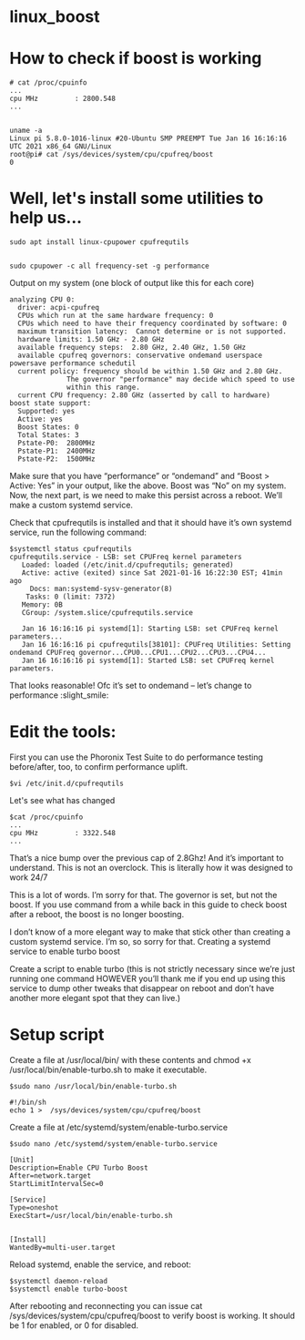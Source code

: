 # linux_boost

# How to check if boost is working

    # cat /proc/cpuinfo 
    ...
    cpu MHz         : 2800.548  
    ...


    uname -a
    Linux pi 5.8.0-1016-linux #20-Ubuntu SMP PREEMPT Tue Jan 16 16:16:16 UTC 2021 x86_64 GNU/Linux
    root@pi# cat /sys/devices/system/cpu/cpufreq/boost
    0
    
# Well, let's install some utilities to help us...
    
    sudo apt install linux-cpupower cpufrequtils 


    sudo cpupower -c all frequency-set -g performance

Output on my system (one block of output like this for each core)


    analyzing CPU 0:
      driver: acpi-cpufreq
      CPUs which run at the same hardware frequency: 0
      CPUs which need to have their frequency coordinated by software: 0
      maximum transition latency:  Cannot determine or is not supported.
      hardware limits: 1.50 GHz - 2.80 GHz
      available frequency steps:  2.80 GHz, 2.40 GHz, 1.50 GHz
      available cpufreq governors: conservative ondemand userspace powersave performance schedutil
      current policy: frequency should be within 1.50 GHz and 2.80 GHz.
                  The governor "performance" may decide which speed to use
                  within this range.
      current CPU frequency: 2.80 GHz (asserted by call to hardware)
    boost state support:
      Supported: yes
      Active: yes
      Boost States: 0
      Total States: 3
      Pstate-P0:  2800MHz
      Pstate-P1:  2400MHz
      Pstate-P2:  1500MHz

Make sure that you have “performance” or “ondemand” and “Boost > Active: Yes” in your output, like the above. Boost was “No” on my system.  Now, the next part, is we need to make this persist across a reboot. We’ll make a custom systemd service.

Check that cpufrequtils is installed and that it should have it’s own systemd service, run the following command:

    $systemctl status cpufrequtils
    cpufrequtils.service - LSB: set CPUFreq kernel parameters
       Loaded: loaded (/etc/init.d/cpufrequtils; generated)
       Active: active (exited) since Sat 2021-01-16 16:22:30 EST; 41min ago
         Docs: man:systemd-sysv-generator(8)
        Tasks: 0 (limit: 7372)
       Memory: 0B
       CGroup: /system.slice/cpufrequtils.service
       
       Jan 16 16:16:16 pi systemd[1]: Starting LSB: set CPUFreq kernel parameters...
       Jan 16 16:16:16 pi cpufrequtils[38101]: CPUFreq Utilities: Setting ondemand CPUFreq governor...CPU0...CPU1...CPU2...CPU3...CPU4...
       Jan 16 16:16:16 pi systemd[1]: Started LSB: set CPUFreq kernel parameters.

That looks reasonable! Ofc it’s set to ondemand – let’s change to performance :slight_smile:

# Edit the tools: 

First you can use the Phoronix Test Suite to do performance testing before/after, too, to confirm performance uplift.

    $vi /etc/init.d/cpufrequtils

Let's see what has changed

    $cat /proc/cpuinfo 
    ...
    cpu MHz         : 3322.548  
    ...

That’s a nice bump over the previous cap of 2.8Ghz! And it’s important to understand. This is not an overclock. This is literally how it was designed to work 24/7

This is a lot of words. I’m sorry for that. The governor is set, but not the boost. If you use command from a while back in this guide to check boost after a reboot, the boost is no longer boosting.

I don’t know of a more elegant way to make that stick other than creating a custom systemd service. I’m so, so sorry for that.
Creating a systemd service to enable turbo boost

Create a script to enable turbo (this is not strictly necessary since we’re just running one command HOWEVER you’ll thank me if you end up using this service to dump other tweaks that disappear on reboot and don’t have another more elegant spot that they can live.)

# Setup script

Create a file at /usr/local/bin/ with these contents and chmod +x /usr/local/bin/enable-turbo.sh to make it executable.

    $sudo nano /usr/local/bin/enable-turbo.sh

    #!/bin/sh
    echo 1 >  /sys/devices/system/cpu/cpufreq/boost

Create a file at /etc/systemd/system/enable-turbo.service
    
    $sudo nano /etc/systemd/system/enable-turbo.service
    
    [Unit]
    Description=Enable CPU Turbo Boost
    After=network.target
    StartLimitIntervalSec=0

    [Service]
    Type=oneshot
    ExecStart=/usr/local/bin/enable-turbo.sh


    [Install]
    WantedBy=multi-user.target

Reload systemd, enable the service, and reboot:

    $systemctl daemon-reload
    $systemctl enable turbo-boost

After rebooting and reconnecting you can issue cat /sys/devices/system/cpu/cpufreq/boost to verify boost is working. It should be 1 for enabled, or 0 for disabled.

